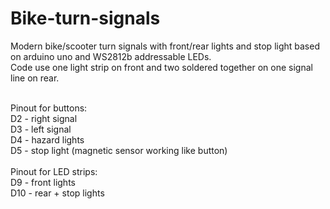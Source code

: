 # Bike-turn-signals
Modern bike/scooter turn signals with front/rear lights and stop light based on arduino uno and WS2812b addressable LEDs.<br/>
Code use one light strip on front and two soldered together on one signal line on rear.<br/><br/>

Pinout for buttons:<br/>
D2 - right signal<br/>
D3 - left signal<br/>
D4 - hazard lights<br/>
D5 - stop light (magnetic sensor working like button)<br/>
<br/>
Pinout for LED strips:<br/>
D9 - front lights<br/>
D10 - rear + stop lights<br/>
